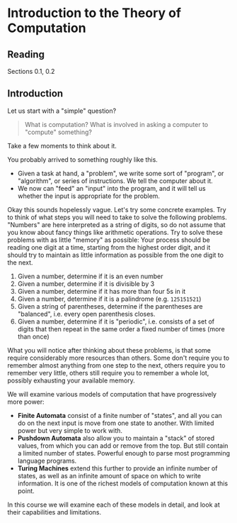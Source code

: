 # Introduction to the Theory of Computation

## Reading

Sections 0.1, 0.2

## Introduction

Let us start with a "simple" question?

> What is computation? What is involved in asking a computer to "compute" something?

Take a few moments to think about it.

You probably arrived to something roughly like this.

- Given a task at hand, a "problem", we write some sort of "program", or "algorithm", or series of instructions. We tell the computer about it.
- We now can "feed" an "input" into the program, and it will tell us whether the input is appropriate for the problem.

Okay this sounds hopelessly vague. Let's try some concrete examples. Try to think of what steps you will need to take to solve the following problems. "Numbers" are here interpreted as a string of digits, so do not assume that you know about fancy things like arithmetic operations. Try to solve these problems with as little "memory" as possible: Your process should be reading one digit at a time, starting from the highest order digit, and it should try to maintain as little information as possible from the one digit to the next.

1. Given a number, determine if it is an even number
2. Given a number, determine if it is divisible by 3
3. Given a number, determine if it has more than four 5s in it
4. Given a number, determine if it is a palindrome (e.g. `125151521`)
5. Given a string of parentheses, determine if the parentheses are "balanced", i.e. every open parenthesis closes.
6. Given a number, determine if it is "periodic", i.e. consists of a set of digits that then repeat in the same order a fixed number of times (more than once)

What you will notice after thinking about these problems, is that some require considerably more resources than others. Some don't require you to remember almost anything from one step to the next, others require you to remember very little, others still require you to remember a whole lot, possibly exhausting your available memory.

We will examine various models of computation that have progressively more power:

- **Finite Automata** consist of a finite number of "states", and all you can do on the next input is move from one state to another. With limited power but very simple to work with.
- **Pushdown Automata** also allow you to maintain a "stack" of stored values, from which you can add or remove from the top. But still contain a limited number of states. Powerful enough to parse most programming language programs.
- **Turing Machines** extend this further to provide an infinite number of states, as well as an infinite amount of space on which to write information. It is one of the richest models of computation known at this point.

In this course we will examine each of these models in detail, and look at their capabilities and limitations.
